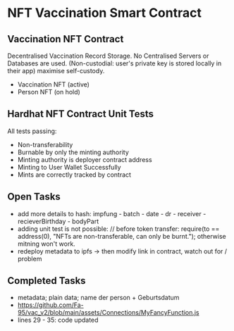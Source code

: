 # NFT Vaccination Smart Contract

## Vaccination NFT Contract

Decentralised Vaccination Record Storage. No Centralised Servers or Databases are used.
(Non-custodial: user's private key is stored locally in their app)
maximise self-custody.


- Vaccination NFT (active)
- Person NFT (on hold)


## Hardhat NFT Contract Unit Tests

All tests passing:
- Non-transferability
- Burnable by only the minting authority
- Minting authority is deployer contract address
- Minting to User Wallet Successfully
- Mints are correctly tracked by contract


## Open Tasks

- add more details to hash: impfung - batch - date - dr - receiver - recieverBirthday - bodyPart
- adding unit test is not possible: // before token transfer: 
require(to == address(0), "NFTs are non-transferable, can only be burnt.");
otherwise mitning won't work.    
- redeploy metadata to ipfs -> then modify link in contract, watch out for / problem


## Completed Tasks

- metadata; plain data; name der person + Geburtsdatum
- https://github.com/Fa-95/vac_v2/blob/main/assets/Connections/MyFancyFunction.js
- lines 29 - 35: code updated

